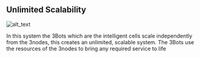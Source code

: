## Unlimited Scalability


![alt_text](many_to_many.png)


In this system the 3Bots which are the intelligent cells scale independently from the 3nodes, this creates an unlimited, scalable system. The 3Bots use the resources of the 3nodes to bring any required service to life 